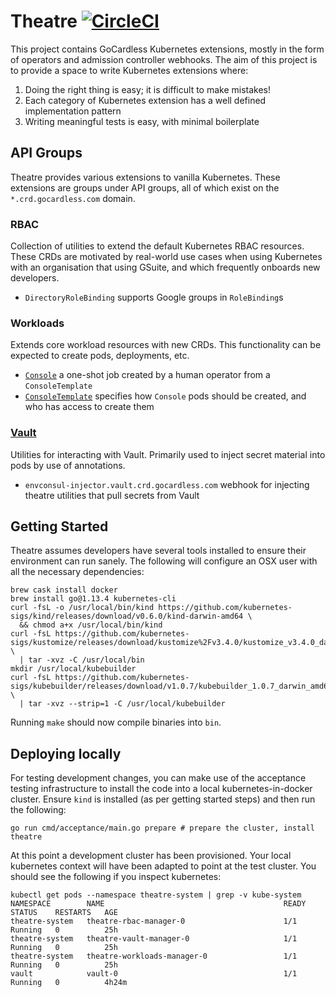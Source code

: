 # Theatre [![CircleCI](https://circleci.com/gh/gocardless/theatre.svg?style=svg)](https://circleci.com/gh/gocardless/theatre)

This project contains GoCardless Kubernetes extensions, mostly in the form of
operators and admission controller webhooks. The aim of this project is to
provide a space to write Kubernetes extensions where:

1. Doing the right thing is easy; it is difficult to make mistakes!
2. Each category of Kubernetes extension has a well defined implementation pattern
3. Writing meaningful tests is easy, with minimal boilerplate

## API Groups

Theatre provides various extensions to vanilla Kubernetes. These extensions are
groups under API groups, all of which exist on the `*.crd.gocardless.com`
domain.

### RBAC

Collection of utilities to extend the default Kubernetes RBAC resources. These
CRDs are motivated by real-world use cases when using Kubernetes with an
organisation that using GSuite, and which frequently onboards new developers.

- `DirectoryRoleBinding` supports Google groups in `RoleBinding`s

### Workloads

Extends core workload resources with new CRDs. This functionality can be
expected to create pods, deployments, etc.

- [`Console`](pkg/workloads/console) a one-shot job created by a human operator
  from a `ConsoleTemplate`
- [`ConsoleTemplate`](pkg/workloads/console) specifies how `Console` pods should
  be created, and who has access to create them

### [Vault](pkg/vault)

Utilities for interacting with Vault. Primarily used to inject secret material
into pods by use of annotations.

- `envconsul-injector.vault.crd.gocardless.com` webhook for injecting theatre
  utilities that pull secrets from Vault

## Getting Started

Theatre assumes developers have several tools installed to ensure their
environment can run sanely. The following will configure an OSX user with all
the necessary dependencies:

```shell
brew cask install docker
brew install go@1.13.4 kubernetes-cli
curl -fsL -o /usr/local/bin/kind https://github.com/kubernetes-sigs/kind/releases/download/v0.6.0/kind-darwin-amd64 \
  && chmod a+x /usr/local/bin/kind
curl -fsL https://github.com/kubernetes-sigs/kustomize/releases/download/kustomize%2Fv3.4.0/kustomize_v3.4.0_darwin_amd64.tar.gz \
  | tar -xvz -C /usr/local/bin
mkdir /usr/local/kubebuilder
curl -fsL https://github.com/kubernetes-sigs/kubebuilder/releases/download/v1.0.7/kubebuilder_1.0.7_darwin_amd64.tar.gz \
  | tar -xvz --strip=1 -C /usr/local/kubebuilder
```

Running `make` should now compile binaries into `bin`.

## Deploying locally

For testing development changes, you can make use of the acceptance testing
infrastructure to install the code into a local kubernetes-in-docker cluster.
Ensure `kind` is installed (as per getting started steps) and then run the
following:

```
go run cmd/acceptance/main.go prepare # prepare the cluster, install theatre
```

At this point a development cluster has been provisioned. Your local kubernetes
context will have been adapted to point at the test cluster. You should see the
following if you inspect kubernetes:

```shell
kubectl get pods --namespace theatre-system | grep -v kube-system
NAMESPACE        NAME                                        READY   STATUS    RESTARTS   AGE
theatre-system   theatre-rbac-manager-0                      1/1     Running   0          25h
theatre-system   theatre-vault-manager-0                     1/1     Running   0          25h
theatre-system   theatre-workloads-manager-0                 1/1     Running   0          25h
vault            vault-0                                     1/1     Running   0          4h24m
```
